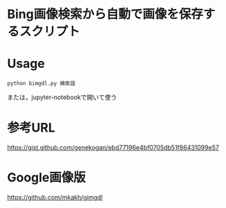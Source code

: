 # Bing画像検索から自動で画像を保存するスクリプト

# Usage
```
python bimgdl.py 検索語
```
または，jupyter-notebookで開いて使う

# 参考URL

https://gist.github.com/genekogan/ebd77196e4bf0705db51f86431099e57

# Google画像版
https://github.com/mkakh/gimgdl
